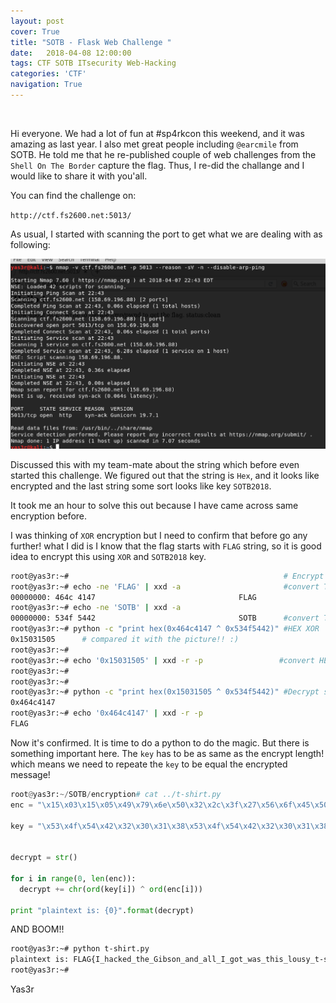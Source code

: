 ```yaml
---
layout: post
cover: True
title: "SOTB - Flask Web Challenge "
date:   2018-04-08 12:00:00
tags: CTF SOTB ITsecurity Web-Hacking
categories: 'CTF'
navigation: True
---
```

<br>

Hi everyone. We had a lot of fun at #sp4rkcon this weekend, and it was amazing as last year. I also met great people including `@earcmile` from SOTB. He told me that he re-published couple of web challenges from the `Shell On The Border` capture the flag. Thus, I re-did the challange and I would like to share it with you'all. 

You can find the challenge on: 

`http://ctf.fs2600.net:5013/`

As usual, I started with scanning the port to get what we are dealing with as following:

<p align="center">
  <img src="/assets/images/flask/1-nmap.png" />
</p>

Discussed this with my team-mate about the string which before even started this challenge. We figured out that the string is `Hex`, and it looks like encrypted and the last string some sort looks like key `SOTB2018`.

It took me an hour to solve this out because I have came across same encryption before.

I was thinking of `XOR` encryption but I need to confirm that before go any further! what I did is I know that the flag starts with `FLAG` string, so it is good idea to encrypt this using `XOR` and `SOTB2018` key.


```bash
root@yas3r:~#                                                # Encrypt stage
root@yas3r:~# echo -ne 'FLAG' | xxd -a                       #convert TEXT to HEX
00000000: 464c 4147                                FLAG
root@yas3r:~# echo -ne 'SOTB' | xxd -a
00000000: 534f 5442                                SOTB      #convert TEXT to HEX
root@yas3r:~# python -c "print hex(0x464c4147 ^ 0x534f5442)" #HEX XOR
0x15031505 		# compared it with the picture!! :)
root@yas3r:~#
root@yas3r:~# echo '0x15031505' | xxd -r -p                 #convert HEX back to TEXT
root@yas3r:~#
root@yas3r:~#
root@yas3r:~# python -c "print hex(0x15031505 ^ 0x534f5442)" #Decrypt stage
0x464c4147
root@yas3r:~# echo '0x464c4147' | xxd -r -p
FLAG
```

Now it's confirmed. It is time to do a python to do the magic. But there is something important here. The `key` has to be as same as the encrypt length! which means we need to repeate the `key` to be equal the encrypted message!


```python
root@yas3r:~/SOTB/encryption# cat ../t-shirt.py
enc = "\x15\x03\x15\x05\x49\x79\x6e\x50\x32\x2c\x3f\x27\x56\x6f\x45\x50\x36\x10\x13\x2b\x50\x43\x5e\x56\x0c\x2e\x3a\x26\x6d\x51\x5d\x54\x0c\x06\x0b\x25\x5d\x44\x6e\x4f\x32\x3c\x0b\x36\x5a\x59\x42\x67\x3f\x20\x21\x31\x4b\x6f\x45\x15\x20\x27\x3d\x30\x46\x11\x4c"

key = "\x53\x4f\x54\x42\x32\x30\x31\x38\x53\x4f\x54\x42\x32\x30\x31\x38\x53\x4f\x54\x42\x32\x30\x31\x38\x53\x4f\x54\x42\x32\x30\x31\x38\x53\x4f\x54\x42\x32\x30\x31\x38\x53\x4f\x54\x42\x32\x30\x31\x38\x53\x4f\x54\x42\x32\x30\x31\x38\x53\x4f\x54\x42\x32\x30\x31"


decrypt = str()

for i in range(0, len(enc)):
  decrypt += chr(ord(key[i]) ^ ord(enc[i]))

print "plaintext is: {0}".format(decrypt)
```

AND BOOM!!

```bash
root@yas3r:~# python t-shirt.py
plaintext is: FLAG{I_hacked_the_Gibson_and_all_I_got_was_this_lousy_t-shirt!}
root@yas3r:~#
```

Yas3r


